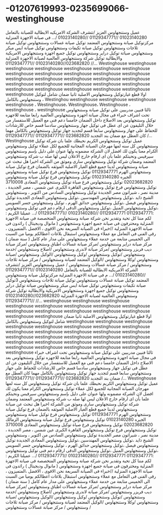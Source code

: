 # -01207619993-0235699066-westinghouse
 عميل وستنجهاوس العزيز /تتشرف الشركة الامريكيه الايطالية للصيانة بالتعامل 01023140280 //01129347771 //01023140280 /… فى صيانة الاجهزة المنزلية  مركزتوكيل صيانة وستنجهاوس المعتمد توكيل صيانة غسالات وستنجهاوس توكيل صيانة ثلاجات وستنجهاوس توكيل صيانة تكيفات وستنجهاوس توكيل صيانة ايس ميكر وستنجهاوس صياتة توكيل دراير وستنجهاوس توكيل جميع اجهزة وستنجهاوس الامريكية والايطالية توكيل شركة وستنجهاوس العالمية لصيانة الاجهزة المنزلية 023682820//01023140280 //01129347771 //… Westinghouse westinghouse westinghouse westinghouse westinghouse westinghouse westinghouse westinghouse westinghouse westinghouse westinghouse westinghouse westinghouse westinghouse westinghouse westinghouse westinghouse westinghouse westinghouse westinghouse westinghouse westinghouse westinghouse westinghouse westinghouse westinghouse westinghouse westinghouse  اولا قطع غيارتوكيل وستنجهاوس الاصلية ثانيا ضمان شامل لتوكيل وستنجهاوس بالكامل ، Westinghou westinghouse westinghouse westinghouse westinghouse ، Westinghouse، Westinghouse، Westinghouse ، westinghouse ، westinghouse ثالثا فنيين مدربيين على توكيل صيانة وستنجهاوس تحت اشراف خبراء فى مجال صيانة اجهزة وستنجهاوس العالمية رابعا متابعة للاجهزه توكيل وستنجهاوس بعد الاصلاح داخل الضمان خامسا دعم فنى مع العميل للاستفسار من خلال التليفون عن اى عطل فى توكيل جهاز وستنجهاوس سادسا قسم خاص للارشادات للحفاظ على جهاز وستنجهاوس سابعا قسم لتجديد جهاز توكيل وستنجهاوس بالكامل مهما كان العطل مع ضمان بند التجديد 023682820 //01129347771 //01129347771 /… Westinghouse عميل توكيل وستنجهاوس الكريم نحيطك علما بان شركة توكيل وستنجهاوس كل سنه لمها مهرجان الصيانة المجانية للجميع لكل عملاء توكيل وستنجهاوس الكرام معنا يكون لك افضل لان الشركة مضمونه ولها عنوان على دليل بإسم وستنجهاوس سيرفيس ونحيتكم علما بأن اى ارقام خارج الاعلان ليس لها صله ب شركة وستنجهاوس المعتمد وضمان شركة توكيل وستنجهاوس سارى وموثق من الشركة اخيرا هل تبحث عن صيانة وستنجهاوس لدينا جميع قطع الغيار الاصلية الموثقه بالضمان فرع توكيل صيانة وستنجهاوس الهرم 01129347771 توكيل وستنجهاوس فرع توكيل صيانة وستنجهاوس الجيره 01023140280 توكيل وستنجهاوس فرع توكيل صيانة وستنجهاوس  02023682820 توكيل وستنجهاوس فرع صياة توكيل وستنجهاوس المعادى 3710008 توكيل وستنجهاوس فرع توكيل وستنجهاوس القاهرة الكبرى عين شمس ، مصر الجديدة ، مدينة نصر ، شيراتون مصر الجديدة توكيل وستنجهاوس السادس من اكتوبر ، وستنجهاوس الشيخ ذايد ،توكيل وستنجهاوس المهندسين ،توكيل وستنجهاوس المعادى الجديدة توكيل وستنجهاوس فيصل ،توكيل وستنجهاوس حدائق الهرم ، توكيل وستنجهاوس جسر السويس ،توكيل وستنجهاوس المنيل ،توكيل وستنجهاوس الدقى ارقام دعم فنى توكيل وستنجهاوس :01129347771  01129347771 //01023140280 //01129347771 /… عميلنا الكريم : لكم مننا كل تحية وتقدير نحن شركة صيانة وستنجهاوس المتخصصة فى صيانة الاجهزة المنزلية ومحترفون فى صيانة جميع اجهزة وستنجهاوس ( مانوال وديجيتال ) رائدون فى صيانة الاجهزة المنزلية //خبراء فى الصيانة السريعة نحن الاقوى ، الافضل ،المتميزون ، رقى الفنى فى التعامل مع عملاء وستنجهاوس استبقال بلاغات اعطالكم يوميا من السبت الى الخميس متابعة من خدمة عملاء وستنجهاوس على مدار عام كامل ( سنة ضمان ) مركز صيانة دراير وستنجهاوس /مركز صيانة غسالات اطباق وستنجهاوس /مركز صيانة ديب فريزر وستنجهاوس /مركز صيانة لاندرى وستنجهاوس /اصلاح وستنجهاوس /خدمة وستنجهاوس /توكيل وستنجهاوس /وكيل وستنجهاوس /الوكيل وستنجهاوس /صيانة وستنجهاوس /وكلا وستنجهاوس /الوكيل المعتمد لصيانة وستنجهاوس / مركز صيانة ثلاجات وستنجهاوس / مركز صيانة غسالات وستنجهاوس /    عميل وستنجهاوس العزيز /تتشرف الشركة الامريكيه الايطالية للصيانة بالتعامل 01023140280 //01129347771 //01023140280 /… م فى صيانة الاجهزة المنزلية  مركزتوكيل صيانة وستنجهاوس المعتمد توكيل صيانة غسالات وستنجهاوس توكيل صيانة ثلاجات وستنجهاوس 3توكيل صيانة تكيفات وستنجهاوس توكيل صيانة ايس ميكر وستنجهاوس صياتة توكيل دراير وستنجهاوس توكيل جميع اجهزة وستنجهاوس الامريكية والايطالية توكيل شركة وستنجهاوس العالمية لصيانة الاجهزة المنزلية 023682820//01023140280 //01129347771 //… westinghouse westinghouse westinghouse westinghouse westinghouse westinghouse westinghouse westinghouse westinghouse westinghouse westinghouse westinghouse westinghouse westinghouse westinghouse اولا قطع غيارتوكيل وستنجهاوس الاصلية ثانيا ضمان شامل لتوكيل وستنجهاوس بالكامل westinghouse westinghouse westinghouse westinghouse westinghouse westinghouse westinghouse westinghouse westinghouse westinghouse westinghouse westinghouse westinghouse westinghouse westinghouse westinghouse westinghouse westinghouse westinghouse westinghouse westinghouse westinghouse westinghouse westinghouse westinghouse westinghouse westinghouse westinghouse westinghouse ثالثا فنيين مدربيين على توكيل صيانة وستنجهاوس تحت اشراف خبراء فى مجال صيانة اجهزة وستنجهاوس العالمية رابعا متابعة للاجهزه توكيل وستنجهاوس بعد الاصلاح داخل الضمان خامسا دعم فنى مع العميل للاستفسار من خلال التليفون عن اى عطل فى توكيل جهاز وستنجهاوس سادسا قسم خاص للارشادات للحفاظ على جهاز وستنجهاوس سابعا قسم لتجديد جهاز توكيل وستنجهاوس بالكامل مهما كان العطل مع ضمان بند التجديد 023682820 //01129347771 //01129347771 /… Westinghouse عميل توكيل وستنجهاوس الكريم نحيطك علما بان شركة توكيل وستنجهاوس كل سنه لمها مهرجان الصيانة المجانية للجميع لكل عملاء توكيل وستنجهاوس الكرام معنا يكون لك افضل لان الشركة مضمونه ولها عنوان على دليل بإسم وستنجهاوس سيرفيس ونحيتكم علما بأن اى ارقام خارج الاعلان ليس لها صله ب شركة وستنجهاوس المعتمد وضمان شركة توكيل وستنجهاوس سارى وموثق من الشركة اخيرا هل تبحث عن صيانة وستنجهاوس لدينا جميع قطع الغيار الاصلية الموثقه بالضمان فرع توكيل صيانة وستنجهاوس الهرم 01129347771 توكيل وستنجهاوس فرع توكيل صيانة وستنجهاوس الجيره 01023140280 توكيل وستنجهاوس فرع توكيل صيانة وستنجهاوس الزمالك 02023682820 توكيل وستنجهاوس فرع صياة توكيل وستنجهاوس المعادى 3710008 توكيل وستنجهاوس فرع توكيل وستنجهاوس القاهرة الكبرى عين شمس ، مصر الجديدة ، مدينة نصر ، شيراتون مصر الجديدة توكيل وستنجهاوس السادس من اكتوبر ، وستنجهاوس الشيخ ذايد ،توكيل وستنجهاوس المهندسين ،توكيل وستنجهاوس المعادى الجديدة توكيل وستنجهاوس فيصل ،توكيل وستنجهاوس حدائق الهرم ، توكيل وستنجهاوس جسر السويس ،توكيل وستنجهاوس المنيل ،توكيل وستنجهاوس الدقى ارقام دعم فنى توكيل وستنجهاوس :01129347771  01129347771 //01023140280 //01129347771 /… عميلنا الكريم : لكم مننا كل تحية وتقدير نحن شركة صيانة وستنجهاوس المتخصصة فى صيانة الاجهزة المنزلية ومحترفون فى صيانة جميع اجهزة وستنجهاوس ( مانوال وديجيتال ) رائدون فى صيانة الاجهزة المنزلية //خبراء فى الصيانة السريعة نحن الاقوى ، الافضل ،المتميزون ، رقى الفنى فى التعامل مع عملاء وستنجهاوس استبقال بلاغات اعطالكم يوميا من السبت الى الخميس متابعة من خدمة عملاء وستنجهاوس على مدار عام كامل ( سنة ضمان ) مركز صيانة دراير وستنجهاوس /مركز صيانة غسالات اطباق وستنجهاوس /مركز صيانة ديب فريزر وستنجهاوس /مركز صيانة لاندرى وستنجهاوس /اصلاح وستنجهاوس /خدمة وستنجهاوس /توكيل وستنجهاوس /وكيل وستنجهاوس /الوكيل وستنجهاوس /صيانة وستنجهاوس /وكلا وستنجهاوس /الوكيل المعتمد لصيانة وستنجهاوس / مركز صيانة ثلاجات وستنجهاوس / مركز صيانة غسالات وستنجهاوس /
